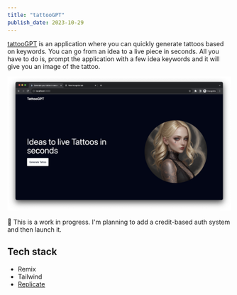 ```yaml
---
title: "tattooGPT"
publish_date: 2023-10-29
---
```


[tattooGPT](https://github.com/rajikaimal/tattoo-gpt) is an application where you can quickly generate tattoos based on keywords. You can go from an idea to a live piece in seconds. All you have to do is, prompt the application with a few idea keywords and it will give you an image of the tattoo.

![img](./tattoo-gpt.png)

🚧 This is a work in progress. I'm planning to add a credit-based auth system and then launch it.

## Tech stack

- Remix
- Tailwind
- [Replicate](https://replicate.com)
